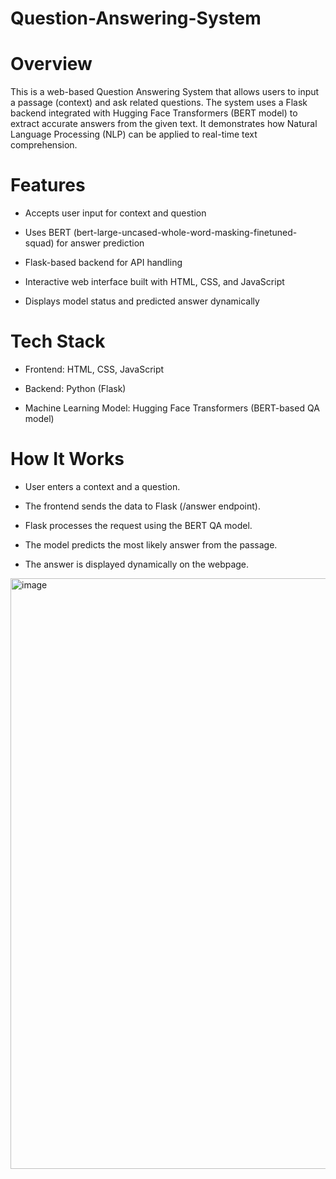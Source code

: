 # Question-Answering-System

# Overview

This is a web-based Question Answering System that allows users to input a passage (context) and ask related questions. The system uses a Flask backend integrated with Hugging Face Transformers (BERT model) to extract accurate answers from the given text. It demonstrates how Natural Language Processing (NLP) can be applied to real-time text comprehension.

# Features

- Accepts user input for context and question

- Uses BERT (bert-large-uncased-whole-word-masking-finetuned-squad) for answer prediction

- Flask-based backend for API handling

- Interactive web interface built with HTML, CSS, and JavaScript

- Displays model status and predicted answer dynamically

# Tech Stack

- Frontend: HTML, CSS, JavaScript

- Backend: Python (Flask)

- Machine Learning Model: Hugging Face Transformers (BERT-based QA model)

# How It Works

- User enters a context and a question.

- The frontend sends the data to Flask (/answer endpoint).

- Flask processes the request using the BERT QA model.

- The model predicts the most likely answer from the passage.

- The answer is displayed dynamically on the webpage.
<img width="1508" height="945" alt="image" src="https://github.com/user-attachments/assets/99499f91-6ce5-4df6-be9c-ebf851e69b60" />

